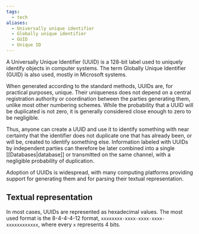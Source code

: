 ```yaml
---
tags:
  - tech
aliases:
  - Universally unique identifier
  - Globally unique identifier
  - GUID
  - Unique ID
---
```

A Universally Unique Identifier (UUID) is a 128-bit label used to uniquely identify objects in computer systems.
The term Globally Unique Identifier (GUID) is also used, mostly in Microsoft systems.

When generated according to the standard methods, UUIDs are, for practical purposes, unique.
Their uniqueness does not depend on a central registration authority or coordination between the parties generating them, unlike most other numbering schemes.
While the probability that a UUID will be duplicated is not zero, it is generally considered close enough to zero to be negligible.

Thus, anyone can create a UUID and use it to identify something with near certainty that the identifier does not duplicate one that has already been, or will be, created to identify something else.
Information labeled with UUIDs by independent parties can therefore be later combined into a single [[Databases|database]] or transmitted on the same channel, with a negligible probability of duplication.

Adoption of UUIDs is widespread, with many computing platforms providing support for generating them and for parsing their textual representation.

## Textual representation
In most cases, UUIDs are represented as hexadecimal values.
The most used format is the 8-4-4-4-12 format, `xxxxxxxx-xxxx-xxxx-xxxx-xxxxxxxxxxxx`, where every `x` represents 4 bits.
